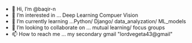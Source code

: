 - 👋 Hi, I’m @baqir-n
- 👀 I’m interested in ... Deep Learning Compuer Vision
- 🌱 I’m currently learning ...Python/ Django/ data_analyzation/ ML_models
- 💞️ I’m looking to collaborate on ... mutual learning/ focus groups
- 📫 How to reach me ... my secondary gmail "lordvegeta43@gmail"

<!---
baqir-n/baqir-n is a ✨ special ✨ repository because its `README.md` (this file) appears on your GitHub profile.
You can click the Preview link to take a look at your changes.
--->
